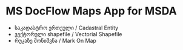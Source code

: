# MS DocFlow Maps App for MSDA

* საკადასტრო ერთეული / Cadastral Entity
* ვექტორული shapefile / Vectorial Shapefile
* რუკაზე მონიშვნა / Mark On Map
